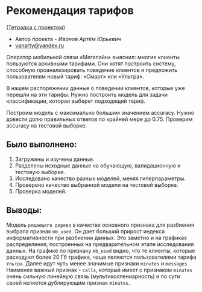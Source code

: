 # Рекомендация тарифов

([Тетрадка с проектом](https://github.com/Vanarty/Yandex-Projects/blob/main/machine_learning/tariff_prediction/tariff_prediction.ipynb))

* Автор проекта - *Иванов Артём Юрьевич*
* vanarty@yandex.ru

Оператор мобильной связи «Мегалайн» выяснил: многие клиенты пользуются архивными тарифами. Они хотят построить систему, способную проанализировать поведение клиентов и предложить пользователям новый тариф: «Смарт» или «Ультра».

В нашем распоряжении данные о поведении клиентов, которые уже перешли на эти тарифы. Нужно построить модель для задачи классификации, которая выберет подходящий тариф.

Построим модель с максимально большим значением accuracy. Нужно довести долю правильных ответов по крайней мере до 0.75. Проверим accuracy на тестовой выборке.

## Было выполнено:
1. Загружены и изучены данные.
2. Разделены исходные данные на обучающую, валидационную и тестовую выборки.
3. Исследовано качество разных моделей, меняя гиперпараметры.
4. Проверено качество выбранной модели на тестовой выборке.
5. Проверка моделей.

## Выводы:
Модель `рещающего дерева` в качестве основного признака для разбиения выбрала признак `mb_used`. Он дает больший прирост индекса информативности при разбиении данных. Это заметно и на графиках распределения, построенных на предварительном этапе исследования данных. На графике по признаку `mb_used` видно, что те клиенты, которые расходуют более 20 Гб трафика, чаще являются пользователями тарифа `Ультра`. Далее идут чуть менее значимые признаки `minutes` и `messages`. Наименее важный признак - `calls`, который имеет с признаком `minutes` очень сильную линейную связь (мультиколлениарность) и по сути своей является дублирующим признак `minutes`.
